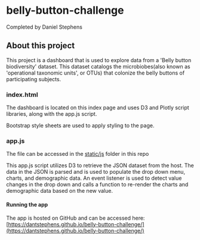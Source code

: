# belly-button-challenge
Completed by Daniel Stephens

## About this project
This project is a dashboard that is used to explore data from a 'Belly button biodiversity' dataset. This dataset catalogs the microbiobes(also known as 'operational taxonomic units', or OTUs) that colonize the belly buttons of participating subjects. 

### index.html
The dashboard is located on this index page and uses D3 and Plotly script libraries, along with the app.js script.

Bootstrap style sheets are used to apply styling to the page.

### app.js
The file can be accessed in the [static/js](static/js) folder in this repo

This app.js script utilizes D3 to retrieve the JSON dataset from the host. The data in the JSON is parsed and is used to populate the drop down menu, charts, and demographic data. An event listener is used to detect value changes in the drop down and calls a function to re-render the charts and demographic data based on the new value.

#### Running the app
The app is hosted on GitHub and can be accessed here: [https://dantstephens.github.io/belly-button-challenge/](https://dantstephens.github.io/belly-button-challenge/)

